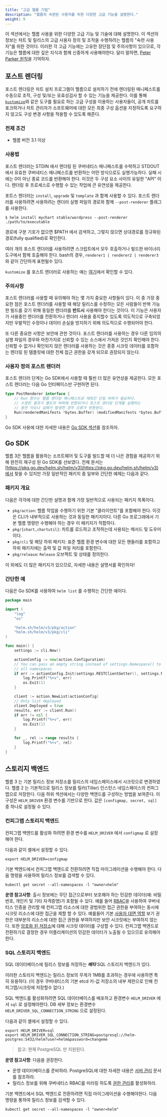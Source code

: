 ```yaml
---
title: "고급 헬름 기법"
description: "헬름의 숙련된 사용자를 위한 다양한 고급 기능을 설명한다."
weight: 9
---
```


이 섹션에서는 헬름 사용을 위한 다양한 고급 기능 및 기술에 대해 설명한다. 
이 섹션의 정보는 차트 및 릴리스의 고급 사용자 정의 및 조작을 
수행하려는 헬름의 "숙련 사용자"를 위한 것이다. 이러한 각 
고급 기능에는 고유한 장단점 및 주의사항이 있으므로, 각 기능은 
헬름에 대한 깊은 지식과 함께 신중하게 사용해야한다. 
달리 말하면, [Peter Parker 
원칙](https://en.wikipedia.org/wiki/With_great_power_comes_great_responsibility)을 기억하자.

## 포스트 렌더링
포스트 렌더링은 차트 설치 프로그램이 헬름으로 설치하기 
전에 렌더링된 매니페스트를 수동으로 
조작, 구성 및/또는 유효성검사 할 수 있는 기능을 
제공한다. 이를 통해 [`kustomize`](https://kustomize.io)와 
같은 도구를 필요로 하는 고급 구성을 이용하는 사용자들이, 
공개 차트를 포크하거나 차트 관리자가 소프트웨어에 대한 
모든 최종 구성 옵션을 지정하도록 요구하지 않고도 구성 
변경 사항을 적용할 수 있도록 해준다.

### 전제 조건
- 헬름 버전 3.1 이상

### 사용법
포스트 렌더러는 STDIN 에서 렌더링 된 쿠버네티스 매니페스트를 수락하고 
STDOUT 에서 유효한 쿠버네티스 매니페스트를 반환하는 어떤 방식으로도 실행가능하다. 
실패 시에는 0이 아닌 종료 코드를 반환해야 한다. 
이것은 두 구성 요소 사이의 유일한 "API" 이다. 
렌더링 후 프로세스로 수행할 수 있는 작업에 큰 유연성을 제공한다.

포트스 렌더러는 `install`, `upgrade` 및 `template` 과 함께 사용할 수 있다. 포스트 
렌더러를 사용하려면 사용하려는 렌더러 실행 파일의 경로와 함께 
`--post-renderer` 플래그를 사용한다.

```shell
$ helm install mychart stable/wordpress --post-renderer ./path/to/executable
```

경로에 구분 기호가 없으면 $PATH 에서 검색하고, 그렇지 않으면 상대경로를 
정규화된 경로(fully qualified)로 확인한다.

여러 개의 포스트 렌더러를 사용하려면 스크립트에서 모두 호출하거나 빌드한 
바이너리 도구에서 함께 호출해야 한다. bash의 경우, 
`renderer1 | renderer2 | renderer3` 와 같이 간단하게 표현될수 있다.

`kustomize` 를 포스트 렌더러로 사용하는 예는
[여기](https://github.com/thomastaylor312/advanced-helm-demos/tree/master/post-render)에서 확인할 수 있다.

### 주의사항
포스트 렌더러를 사용할 때 유의해야 하는 몇 가지 중요한 사항들이 있다.
이 중 가장 중요한 점은 포스트 렌더러를 사용할 때 해당 릴리스를 
수정하는 모든 사람들이 반복 가능한 빌드를 갖기 위해 동일한 
렌더러를 **반드시** 사용해야 한다는 것이다. 이 기능은 사용자가 사용중인 
렌더러를 전환하거나 렌더러 사용을 중지할수 있도록 의도적으로 구축되었지만 
우발적인 수정이나 데이터 손실을 방지하기 위해 의도적으로 수행되어야 한다.

또 다른 중요한 사항은 보안에 관한 것이다. 포스트 렌더러를 사용하는 
경우 다른 임의의 실행 파일의 경우와 마찬가지로 신뢰할 수 있는 
소스에서 가져온 것인지 확인해야 한다. 신뢰할 수 없거나 확인되지 
않은 렌더러를 사용하는 것은 종종 시크릿 데이터를 포함하는 렌더링 
된 템플릿에 대한 전체 접근 권한을 갖게 되므로 권장되지 않는다.

### 사용자 정의 포스트 렌더러
포스트 렌더러 단계는 Go SDK에서 사용할 때 훨씬 더 많은 유연성을 제공한다.
모든 포스트 렌더러는 다음 Go 인터페이스만 구현하면 된다.

```go
type PostRenderer interface {
    // Run 함수는 헬름 렌더링 매니페스트로 채워진 단일 버퍼가 필요하다. 
    // 수정된 결과가 별도의 버퍼에 반환되거나 포스트 렌더링 단계를 실행하는 
    // 동안 이슈나 실패가 발생한 경우 오류가 반환된다.
    Run(renderedManifests *bytes.Buffer) (modifiedManifests *bytes.Buffer, err error)
}
```

Go SDK 사용에 대한 자세한 내용은 [Go SDK 섹션](#go-sdk)를 참조하자.

## Go SDK
헬름 3은 헬름을 활용하는 소프트웨어 및 도구를 
빌드할 때 더 나은 경험을 제공하기 위해 완전히 
재구성 된 Go SDK를 선보였다. 
전체 문서는 [https://pkg.go.dev/helm.sh/helm/v3](https://pkg.go.dev/helm.sh/helm/v3)에서 
찾을 수 있지만 가장 일반적인 패키지 중 일부와 간단한 예제는 다음과 같다.

### 패키지 개요
다음은 각각에 대한 간단한 설명과 함께 가장 일반적으로 사용되는
 패키지 목록이다.

- `pkg/action`: 헬름 작업을 수행하기 위한 기본 "클라이언트"를 
  포함해야 한다. 이것은 CLI가 내부적으로 사용하는 것과 
  동일한 패키지이다. 다른 Go 프로그래에서 기본 헬름 명령만 
  수행해야 하는 경우 이 패키지가 적합하다.
- `pkg/{chart,chartutil}`: 차트를 로드하고 조작하는데 사용되는 메서드 및 
  도우미이다.
- `pkg/cli` 및 해당 하위 패키지: 표준 헬름 환경 변수에 대한 모든 
  핸들러를 포함하고 하위 패키지에는 출력 및 값 파일 
  처리를 포함한다.
- `pkg/release`: `Release` 오브젝트 및 상태를 정의한다.

이 외에도 더 많은 패키지가 있으므로, 자세한 내용은 설명서를 확인하자!

### 간단한 예
다음은 Go SDK를 사용하여 `helm list` 를 수행하는 간단한 예이다.

```go
package main

import (
    "log"
    "os"

    "helm.sh/helm/v3/pkg/action"
    "helm.sh/helm/v3/pkg/cli"
)

func main() {
    settings := cli.New()

    actionConfig := new(action.Configuration)
    // You can pass an empty string instead of settings.Namespace() to list
    // all namespaces
    if err := actionConfig.Init(settings.RESTClientGetter(), settings.Namespace(), os.Getenv("HELM_DRIVER"), log.Printf); err != nil {
        log.Printf("%+v", err)
        os.Exit(1)
    }

    client := action.NewList(actionConfig)
    // Only list deployed
    client.Deployed = true
    results, err := client.Run()
    if err != nil {
        log.Printf("%+v", err)
        os.Exit(1)
    }

    for _, rel := range results {
        log.Printf("%+v", rel)
    }
}

```

## 스토리지 백엔드

헬름 3 는 기본 릴리스 정보 저장소를 릴리스의 네임스페이스에서 
시크릿으로 변경하였다. 헬름 2 는 기본적으로 릴리스 정보를 
틸러(Tiller) 인스턴스 네임스페이스의 컨피그맵으로 저장한다. 
다음 하위 섹션에서는 다양한 백엔드를 구성하는 방법을 보여준다. 
이 구성은 `HELM_DRIVER` 환경 변수를 기반으로 한다. 
값은 `[configmap, secret, sql]` 중 하나로 설정될 수 있다.

### 컨피그맵 스토리지 백엔드

컨피그맵 백엔드를 활성화 하려면 환경 변수를 `HELM_DRIVER` 에서 `configmap` 로 
설정해야 한다.

다음과 같이 셸에서 설정할 수 있다.

```shell
export HELM_DRIVER=configmap
```

기본 백엔드에서 컨피그맵 백엔드로 전환하려면 
직접 마이그레이션을 수행해야 한다. 다음 명령을 
사용하여 릴리스 정보를 검색할 수 있다.

```shell
kubectl get secret --all-namespaces -l "owner=helm"
```

**운영 참고사항**: 출시 정보에는 무단 접근으로부터 
보호해야 하는 민감한 데이터(예: 비밀번호, 개인키 및 
기타 자격증명)가 포함될 수 있다. 예를 들어 
[RBAC](https://kubernetes.io/docs/reference/access-authn-authz/rbac/)을 
사용하여 쿠버네티스 인증을 관리할 때 컨피그맵 
리소스에 대한 광범위한 접근 권한을 부여하는 
동시에 시크릿 리소스에 대한 접근을 제할 할 수 있다.
예를들어 기본 [사용자 대면 역할](https://kubernetes.io/docs/reference/access-authn-authz/rbac/#user-facing-roles) 보기 
권한은 대부분의 리소스에 대한 접근 권한을 부여하지만 보안 시크릿에는 부여하지 않는다. 
또한 [암호화 된 저장소](https://kubernetes.io/docs/tasks/administer-cluster/encrypt-data/)에 
대해 시크릿 데이터를 구성할 수 있다.
컨피그맵 백엔드로 전환하기로 결정한 경우 어플리케이션의 민감한 데이터가 노출될 수 있으므로 유의해야 한다.

### SQL 스토리지 백엔드

SQL 데이터베이스에 릴리스 정보를 저장하는 ***베타*** SQL 
스토리지 백엔드가 있다.

이러한 스토리지 백엔드는 릴리스 정보의 무게가 1MB를 초과하는 경우에 사용하면 
특히 유용하다. (이 경우 쿠버네티스의 기본 etcd 키-값 저장소의 
내부 제한으로 인해 컨피그맵/시크릿에 저장할수 없다.)

SQL 백엔드를 활성화하려면 SQL 데이터베이스를 배포하고 환경변수 
`HELM_DRIVER` 에서 `sql` 로 설정해야한다. DB 세부 정보는 
환경변수 `HELM_DRIVER_SQL_CONNECTION_STRING` 으로 설정된다.

다음과 같이 셸에서 설정할 수 있다.

```shell
export HELM_DRIVER=sql
export HELM_DRIVER_SQL_CONNECTION_STRING=postgresql://helm-postgres:5432/helm?user=helm&password=changeme
```

> 참고: 현재 PostgreSQL 만 지원된다.

**운영 참고사항**: 다음을 권장한다.
- 운영 데이터베이스를 준비하라. PostgreSQL에 대한 자세한 내용은 [서버 관리](https://www.postgresql.org/docs/12/admin.html) 문서를 참조하라.
- 릴리스 정보를 위해 쿠버네티스 RBAC를 미러링 하도록 [권한 관리](/docs/permissions_sql_storage_backend/)를 
활성화하라.

기본 백엔드에서 SQL 백엔드로 전환하려면 
직접 마이그레이션을 수행해야한다. 다음 
명령을 통하여 릴리스 정보를 검색할 수 있다.

```shell
kubectl get secret --all-namespaces -l "owner=helm"
```
